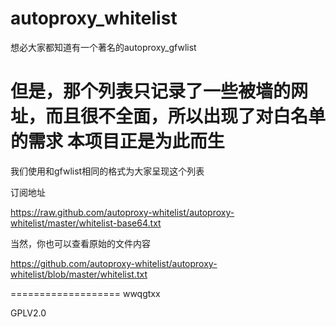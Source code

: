 autoproxy_whitelist
===================
想必大家都知道有一个著名的autoproxy_gfwlist

但是，那个列表只记录了一些被墙的网址，而且很不全面，所以出现了对白名单的需求
本项目正是为此而生
===================
我们使用和gfwlist相同的格式为大家呈现这个列表

订阅地址

https://raw.github.com/autoproxy-whitelist/autoproxy-whitelist/master/whitelist-base64.txt

当然，你也可以查看原始的文件内容

https://github.com/autoproxy-whitelist/autoproxy-whitelist/blob/master/whitelist.txt

===================
wwqgtxx

GPLV2.0
